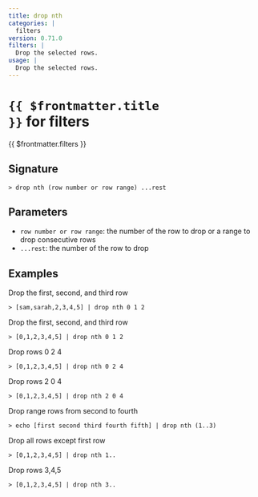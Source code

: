 ```yaml
---
title: drop nth
categories: |
  filters
version: 0.71.0
filters: |
  Drop the selected rows.
usage: |
  Drop the selected rows.
---
```


# <code>{{ $frontmatter.title }}</code> for filters

<div class='command-title'>{{ $frontmatter.filters }}</div>

## Signature

```> drop nth (row number or row range) ...rest```

## Parameters

 -  `row number or row range`: the number of the row to drop or a range to drop consecutive rows
 -  `...rest`: the number of the row to drop

## Examples

Drop the first, second, and third row
```shell
> [sam,sarah,2,3,4,5] | drop nth 0 1 2
```

Drop the first, second, and third row
```shell
> [0,1,2,3,4,5] | drop nth 0 1 2
```

Drop rows 0 2 4
```shell
> [0,1,2,3,4,5] | drop nth 0 2 4
```

Drop rows 2 0 4
```shell
> [0,1,2,3,4,5] | drop nth 2 0 4
```

Drop range rows from second to fourth
```shell
> echo [first second third fourth fifth] | drop nth (1..3)
```

Drop all rows except first row
```shell
> [0,1,2,3,4,5] | drop nth 1..
```

Drop rows 3,4,5
```shell
> [0,1,2,3,4,5] | drop nth 3..
```
